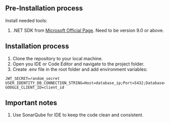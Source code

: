 ## Pre-Installation process

Install needed tools:

1. .NET SDK from [Microsoft Official Page](https://dotnet.microsoft.com/en-us/download/dotnet/9.0). Need to be version
   9.0 or above.

## Installation process

1. Clone the repository to your local machine.
2. Open you IDE or Code Editor and navigate to the project folder.
3. Create .env file in the root folder and add environment variables:

```
JWT_SECRET=random_secret
USER_IDENTITY_DB_CONNECTION_STRING=Host=database_ip;Port=5432;Database=user_identity;Username=username;Password=password;
GOOGLE_CLIENT_ID=client_id
```

## Important notes

1. Use SonarQube for IDE to keep the code clean and consistent.

